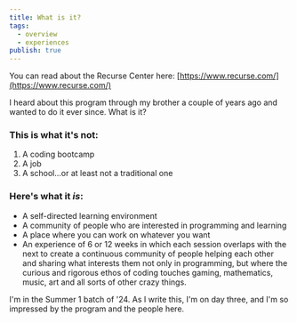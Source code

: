 ```yaml
---
title: What is it?
tags:
  - overview
  - experiences
publish: true
---
```


You can read about the Recurse Center here: [https://www.recurse.com/](https://www.recurse.com/)

I heard about this program through my brother a couple of years ago and wanted to do it ever since. What is it?

### This is what it's not:
1. A coding bootcamp
2. A job
3. A school...or at least not a traditional one

### Here's what it *is*:
- A self-directed learning environment
- A community of people who are interested in programming and learning
- A place where you can work on whatever you want
- An experience of 6 or 12 weeks in which each session overlaps with the next to create a continuous community of people helping each other and sharing what interests them not only in programming, but where the curious and rigorous ethos of coding touches gaming, mathematics, music, art and all sorts of other crazy things.

I'm in the Summer 1 batch of '24. As I write this, I'm on day three, and I'm so impressed by the program and the people here.